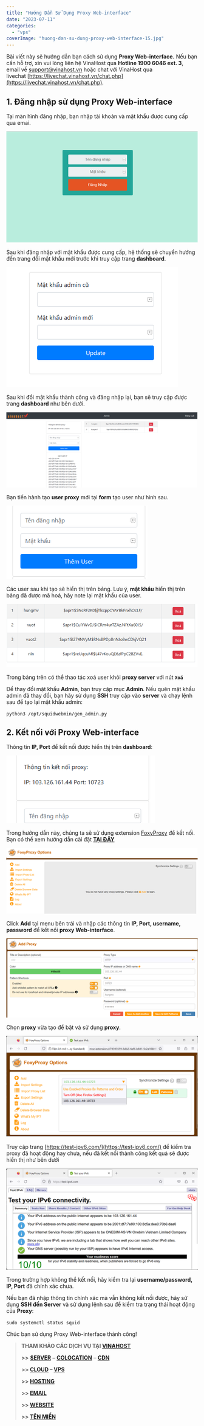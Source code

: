 ```yaml
---
title: "Hướng Dẫn Sử Dụng Proxy Web-interface"
date: "2023-07-11"
categories: 
  - "vps"
coverImage: "huong-dan-su-dung-proxy-web-interface-15.jpg"
---
```


Bài viết này sẽ hướng dẫn bạn cách sử dụng **Proxy Web-interface.** Nếu bạn cần hỗ trợ, xin vui lòng liên hệ VinaHost qua **Hotline 1900 6046 ext. 3**, email về [support@vinahost.vn](mailto:support@vinahost.vn) hoặc chat với VinaHost qua livechat [https://livechat.vinahost.vn/chat.php](https://livechat.vinahost.vn/chat.php).

## 1\. Đăng nhập sử dụng Proxy Web-interface

Tại màn hình đăng nhập, bạn nhập tài khoản và mật khẩu được cung cấp qua emai.

![Hướng Dẫn Sử Dụng Proxy Web-interface](images/huong-dan-su-dung-proxy-web-interface-1.png)

Sau khi đăng nhập với mật khẩu được cung cấp, hệ thống sẽ chuyển hướng đến trang đổi mật khẩu mới trước khi truy cập trang **dashboard**.

![Hướng Dẫn Sử Dụng Proxy Web-interface](images/huong-dan-su-dung-proxy-web-interface-2.png)

Sau khi đổi mật khẩu thành công và đăng nhập lại, bạn sẽ truy cập được trang **dashboard** như bên dưới.

![](images/huong-dan-su-dung-proxy-web-interface-3.png)

Bạn tiến hành tạo **user proxy** mới tại **form** tạo user như hình sau.

![](images/huong-dan-su-dung-proxy-web-interface-4.png)

Các user sau khi tạo sẽ hiển thị trên bảng. Lưu ý, **mật khẩu** hiển thị trên bảng đã được mã hoá, hãy note lại mật khẩu của user.

![](images/huong-dan-su-dung-proxy-web-interface-6.png)

Trong bảng trên có thể thao tác xoá user khỏi **proxy server** với nút **`Xoá`**

Để thay đổi mật khẩu **Admin**, bạn truy cập mục **Admin**. Nếu quên mật khẩu admin đã thay đổi, bạn hãy sử dụng **SSH** truy cập vào **server** và chạy lệnh sau để tạo lại mật khẩu admin:

```
python3 /opt/squidwebmin/gen_admin.py
```

## [](#k%E1%BA%BFt-n%E1%BB%91i-v%E1%BB%9Bi-proxy)2\. Kết nối với Proxy Web-interface

Thông tin **IP, Port** để kết nối được hiển thị trên **dashboard**:

![Hướng Dẫn Sử Dụng Proxy Web-interface](images/huong-dan-su-dung-proxy-web-interface-7.png)

Trong hướng dẫn này, chúng ta sẽ sử dụng extension [FoxyProxy](https://kb.vinahost.vn/huong-dan-su-dung-plugin-foxyproxy-tren-chrome-va-firefox/) để kết nối. Bạn có thể xem hướng dẫn cài đặt **[TẠI ĐÂY](https://kb.vinahost.vn/huong-dan-su-dung-plugin-foxyproxy-tren-chrome-va-firefox/)**

[![Hướng Dẫn Sử Dụng Proxy Web-interface](images/huong-dan-su-dung-proxy-web-interface-8.png)](https://kb.vinahost.vn/huong-dan-su-dung-plugin-foxyproxy-tren-chrome-va-firefox/)

Click **Add** tại menu bên trái và nhập các thông tin **IP, Port, username, password** để kết nối **proxy Web-interface**.

![Hướng Dẫn Sử Dụng Proxy Web-interface](images/huong-dan-su-dung-proxy-web-interface-10.png)

Chọn **proxy** vừa tạo để bật và sử dụng **proxy**.

![Hướng Dẫn Sử Dụng Proxy Web-interface](images/huong-dan-su-dung-proxy-web-interface-11.png)

Truy cập trang [https://test-ipv6.com/](https://test-ipv6.com/) để kiểm tra proxy đã hoạt động hay chưa, nếu đã kết nối thành công kết quả sẽ được hiển thị như bên dưới

![Hướng Dẫn Sử Dụng Proxy Web-interface](images/huong-dan-su-dung-proxy-web-interface-12.png)

Trong trường hợp không thể kết nối, hãy kiểm tra lại **username/password, IP, Port** đã chính xác chưa.

Nếu bạn đã nhập thông tin chính xác mà vẫn không kết nối được, hãy sử dụng **SSH đến Server** và sử dụng lệnh sau để kiểm tra trạng thái hoạt động của **Proxy**:

```
sudo systemctl status squid
```

Chúc bạn sử dụng Proxy Web-interface thành công!

> **THAM KHẢO CÁC DỊCH VỤ TẠI [VINAHOST](https://vinahost.vn/)**
> 
> **\>>** [**SERVER**](https://vinahost.vn/thue-may-chu-rieng/) **–** [**COLOCATION**](https://vinahost.vn/colocation.html) – [**CDN**](https://vinahost.vn/dich-vu-cdn-chuyen-nghiep)
> 
> **\>> [CLOUD](https://vinahost.vn/cloud-server-gia-re/) – [VPS](https://vinahost.vn/vps-ssd-chuyen-nghiep/)**
> 
> **\>> [HOSTING](https://vinahost.vn/wordpress-hosting)**
> 
> **\>> [EMAIL](https://vinahost.vn/email-hosting)**
> 
> **\>> [WEBSITE](http://vinawebsite.vn/)**
> 
> **\>> [TÊN MIỀN](https://vinahost.vn/ten-mien-gia-re/)**
